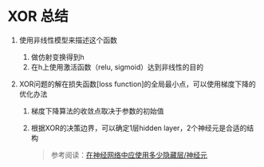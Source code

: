 # XOR 总结

1. 使用非线性模型来描述这个函数

   1. 做仿射变换得到h
   2. 在h上使用激活函数（relu, sigmoid）达到非线性的目的

2. XOR问题的解在损失函数[loss function]的全局最小点，可以使用梯度下降的优化办法

   1. 梯度下降算法的收敛点取决于参数的初始值

   2. 根据XOR的决策边界，可以确定1层hidden layer，2个神经元是合适的结构

      > 参考阅读：[在神经网络中应使用多少隐藏层/神经元](<https://blog.csdn.net/tMb8Z9Vdm66wH68VX1/article/details/82393197>)

